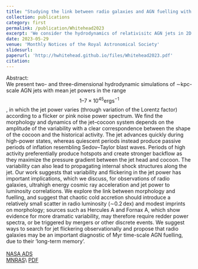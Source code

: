 ```yaml
---
title: "Studying the link between radio galaxies and AGN fuelling with relativistic hydrodynamic simulations of flickering jets"
collection: publications
category: first
permalink: /publication/Whitehead2023
excerpt: 'We consider the hydrodynamics of relativisitc AGN jets in 2D and 3D, modulating the jet energy as pink noise. We present the morpholigical and energetic differences expected from such variation.'
date: 2023-05-29
venue: 'Monthly Notices of the Royal Astronomical Society'
slidesurl: 
paperurl: 'http://hwhitehead.github.io/files/Whitehead2023.pdf'
citation: 
---
```


Abstract:\
We present two- and three-dimensional hydrodynamic simulations of ∼kpc-scale AGN jets with mean jet powers in the range $$1–7 × 10^{45} \mathrm{erg} \mathrm{s}^{−1}$$, in which the jet power varies (through variation of the Lorentz factor) according to a flicker or pink noise power spectrum. We find the morphology and dynamics of the jet–cocoon system depends on the amplitude of the variability with a clear correspondence between the shape of the cocoon and the historical activity. The jet advances quickly during high-power states, whereas quiescent periods instead produce passive periods of inflation resembling Sedov–Taylor blast waves. Periods of high activity preferentially produce hotspots and create stronger backflow as they maximize the pressure gradient between the jet head and cocoon. The variability can also lead to propagating internal shock structures along the jet. Our work suggests that variability and flickering in the jet power has important implications, which we discuss, for observations of radio galaxies, ultrahigh energy cosmic ray acceleration and jet power to luminosity correlations. We explore the link between morphology and fuelling, and suggest that chaotic cold accretion should introduce a relatively small scatter in radio luminosity (∼0.2 dex) and modest imprints on morphology; sources such as Hercules A and Fornax A, which show evidence for more dramatic variability, may therefore require redder power spectra, or be triggered by mergers or other discrete events. We suggest ways to search for jet flickering observationally and propose that radio galaxies may be an important diagnostic of Myr time-scale AGN fuelling, due to their ‘long-term memory’.
\
\
[NASA ADS](https://ui.adsabs.harvard.edu/abs/2023MNRAS.523.2478W/abstract)\
[MNRAS]('https://academic.oup.com/mnras/article/523/2/2478/7185836')\
[PDF](http://hwhitehead.github.io/files/Whitehead2023.pdf)